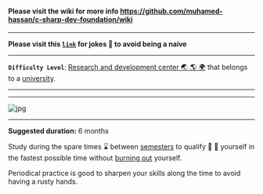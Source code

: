 #### Please visit the wiki for more info https://github.com/muhamed-hassan/c-sharp-dev-foundation/wiki

***

**Please visit this **[`link`](https://github.com/muhamed-hassan/c-sharp-dev-foundation/wiki/Full-stack-developer-joke)** for jokes 🤣 to avoid being a naive**

***

**`Difficulty Level`**: [Research and development center 🌏 🌎 🌍](https://en.wikipedia.org/wiki/Research_and_development) that belongs to a [university](https://en.wikipedia.org/wiki/University).

***
***

![jpg](https://github.com/muhamed-hassan/c-sharp-dev-foundation/assets/17825804/aa9a0fbd-840e-449c-9973-08e50938e6fb)

***

**Suggested duration:** 6 months

Study during the spare times ⌛ between [semesters](https://en.wikipedia.org/wiki/Academic_term) to qualify 🧠 💪 yourself in the fastest possible time without [burning out](https://en.wikipedia.org/wiki/Occupational_burnout) yourself.

Periodical practice is good to sharpen your skills along the time to avoid having a rusty hands.
